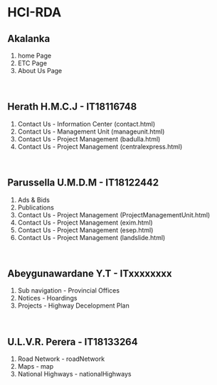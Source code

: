 # HCI-RDA

## Akalanka
<ol>
    <li>home Page</li>
    <li>ETC Page</li>
    <li>About Us Page</li>
</ol><br>

## Herath H.M.C.J - IT18116748
<ol>
    <li>Contact Us - Information Center (contact.html)</li>
    <li>Contact Us - Management Unit (manageunit.html)</li>
    <li>Contact Us - Project Management (badulla.html)</li>
    <li>Contact Us - Project Management (centralexpress.html)</li>
</ol><br>

## Parussella U.M.D.M - IT18122442
<ol>
    <li>Ads & Bids</li>
    <li>Publications</li>
    <li>Contact Us - Project Management (ProjectManagementUnit.html)</li>
    <li>Contact Us - Project Management (exim.html)</li>
    <li>Contact Us - Project Management (esep.html)</li>
    <li>Contact Us - Project Management (landslide.html)</li>
</ol><br>

## Abeygunawardane Y.T - ITxxxxxxxx
<ol>
    <li>Sub navigation - Provincial Offices</li>
    <li>Notices - Hoardings</li>
    <li>Projects - Highway Decelopment Plan</li>
</ol><br>

## U.L.V.R. Perera - IT18133264
<ol>
    <li>Road Network - roadNetwork</li>
    <li>Maps - map</li>
    <li>National Highways - nationalHighways</li>
</ol>
